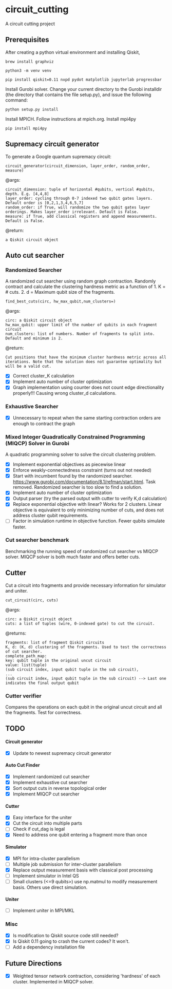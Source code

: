 # circuit_cutting
A circuit cutting project

## Prerequisites

After creating a python virtual environment and installing Qiskit,

```
brew install graphviz

python3 -m venv venv

pip install qiskit=0.11 nxpd pydot matplotlib jupyterlab progressbar
```
Install Gurobi solver. Change your current directory to the Gurobi installdir (the directory that contains the file setup.py), and issue the following command:
```
python setup.py install
```

Install MPICH. Follow instructions at mpich.org.
Install mpi4py
```
pip install mpi4py
```
## Supremacy circuit generator
To generate a Google quantum supremacy circuit:
```
circuit_generator(circuit_dimension, layer_order, random_order, measure)
```
@args:
```
circuit_dimension: tuple of horizontal #qubits, vertical #qubits, depth. E.g. [4,4,8]
layer_order: cycling through 0-7 indexed two qubit gates layers. Default order is [0,2,1,3,4,6,5,7]
random_order: if True, will randomize the two qubit gates layer orderings. Makes layer_order irrelevant. Default is False.
measure: if True, add classical registers and append measurements. Default is False.
```
@return:
```
a Qiskit circuit object
```
## Auto cut searcher
### Randomized Searcher
A randomized cut searcher using random graph contraction. Randomly contract and calculate the clustering hardness metric as a function of 1. K = # cuts. 2. d = Maximum qubit size of the fragments.
```
find_best_cuts(circ, hw_max_qubit,num_clusters=)
```
@args:
```
circ: a Qiskit circuit object
hw_max_qubit: upper limit of the number of qubits in each fragment circuit
num_clusters: list of numbers. Number of fragments to split into. Default and minimum is 2.
```
@return:
```
Cut positions that have the minimum cluster hardness metric across all iterations. Note that the solution does not guarantee optimality but will be a valid cut.
```
- [x] Correct cluster_K calculation
- [x] Implement auto number of cluster optimization
- [x] Graph implementation using counter does not count edge directionality properly!!! Causing wrong cluster_d calculations.
### Exhaustive Searcher
- [x] Unnecessary to repeat when the same starting contraction orders are enough to contract the graph
### Mixed Integer Quadratically Constrained Programming (MIQCP) Solver in Gurobi
A quadratic programming solver to solve the circuit clustering problem.
- [x] Implement exponential objectives as piecewise linear
- [x] Enforce weakly-connectedness constraint (turns out not needed)
- [x] Start with incumbent found by the randomized searcher. https://www.gurobi.com/documentation/8.1/refman/start.html. Task removed. Randomized searcher is too slow to find a solution.
- [x] Implement auto number of cluster optimization
- [x] Output parser (try the parsed output with cutter to verify K,d calculation)
- [x] Replace exponential objective with linear? Works for 2 clusters. Linear objective is equivalent to only minimizing number of cuts, and does not address cluster qubit requirements.
- [ ] Factor in simulation runtime in objective function. Fewer qubits simulate faster.
### Cut searcher benchmark
Benchmarking the running speed of randomized cut searcher vs MIQCP solver. MIQCP solver is both much faster and offers better cuts.
## Cutter
Cut a circuit into fragments and provide necessary information for simulator and uniter.
```
cut_circuit(circ, cuts)
```
@args:
```
circ: a Qiskit circuit object
cuts: a list of tuples (wire, 0-indexed gate) to cut the circuit.
```
@returns:
```
fragments: list of fragment Qiskit circuits
K, d: (K, d) clustering of the fragments. Used to test the correctness of cut searcher.
complete_path_map:
key: qubit tuple in the original uncut circuit
value: list(tuple)
(sub circuit index, input qubit tuple in the sub circuit), 
...
(sub circuit index, input qubit tuple in the sub circuit) --> Last one indicates the final output qubit
```
### Cutter verifier
Compares the operations on each qubit in the original uncut circuit and all the fragments. Test for correctness.

## TODO
#### Circuit generator
 - [x] Update to newest supremacy circuit generator

#### Auto Cut Finder
- [x] Implement randomized cut searcher
- [x] Implement exhaustive cut searcher
- [x] Sort output cuts in reverse topological order
- [x] Implement MIQCP cut searcher

#### Cutter
- [x] Easy interface for the uniter
- [x] Cut the circuit into multiple parts
- [ ] Check if cut_dag is legal
- [x] Need to address one qubit entering a fragment more than once

#### Simulator
- [x] MPI for intra-cluster parallelism
- [ ] Multiple job submission for inter-cluster parallelism
- [x] Replace output measurement basis with classical post processing
- [ ] Implement simulator in Intel QS
- [ ] Small clusters (<=9 qubits>) use np.matmul to modify measurement basis. Others use direct simulation.

#### Uniter
- [ ] Implement uniter in MPI/MKL

### Misc
- [x] Is modification to Qiskit source code still needed?
- [x] Is Qiskit 0.11 going to crash the current codes? It won't.
- [ ] Add a dependency installation file

## Future Directions
- [x] Weighted tensor network contraction, considering 'hardness' of each cluster. Implemented in MIQCP solver.